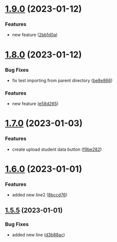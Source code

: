 # [1.9.0](https://github.com/JayNg96/ReleasesFlow/compare/v1.8.0...v1.9.0) (2023-01-12)


### Features

* new feature ([2bb1d0a](https://github.com/JayNg96/ReleasesFlow/commit/2bb1d0a632d05af5741cc261ad26179bd5e5cf48))



# [1.8.0](https://github.com/JayNg96/ReleasesFlow/compare/v1.7.0...v1.8.0) (2023-01-12)


### Bug Fixes

* fix test importing from parent directory ([be8e866](https://github.com/JayNg96/ReleasesFlow/commit/be8e8660bb726061f503e96db72c7455d6920dd1))


### Features

* new feature ([e58d265](https://github.com/JayNg96/ReleasesFlow/commit/e58d2659745a5b2a0040ce1835f073452d913905))



# [1.7.0](https://github.com/JayNg96/ReleasesFlow/compare/v1.6.0...v1.7.0) (2023-01-03)


### Features

* create upload student data button ([f9be282](https://github.com/JayNg96/ReleasesFlow/commit/f9be282e5e1cd962126a4d703261c5931ccc160c))



# [1.6.0](https://github.com/JayNg96/ReleasesFlow/compare/v1.5.5...v1.6.0) (2023-01-01)


### Features

* added new line2 ([8bccd76](https://github.com/JayNg96/ReleasesFlow/commit/8bccd76ce0acab3dd0c414b75e745ed49cdc6dd5))



## [1.5.5](https://github.com/JayNg96/ReleasesFlow/compare/v1.5.4...v1.5.5) (2023-01-01)


### Bug Fixes

* added new line ([d3b88ac](https://github.com/JayNg96/ReleasesFlow/commit/d3b88acb9e00086b9f6e989e136acde9e25a9599))



